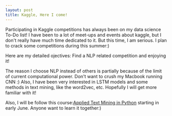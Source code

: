 ```yaml
---
layout: post
title: Kaggle, Here I come!
---
```



Participating in Kaggle competitions has always been on my data science To-Do list! I have been to a lot of meet-ups and events about kaggle, but I don't really have much time dedicated to it. But this time, I am serious. I plan to crack some competitions during this summer:)

Here are my detailed ojectives:
Find a NLP related competition and enjoying it!

The reason I choose NLP instead of others is partially because of the limit of current computational power. Don't want to crush my Macbook running CNN :)  Also, I have been very interested in LSTM models and some methods in text mining, like the word2vec, etc. Hopefully I will get more familiar with it!

Also, I will be follow this course:[Applied Text Mining in Python](https://www.coursera.org/learn/python-text-mining) starting in early June. Anyone want to learn it together:)
